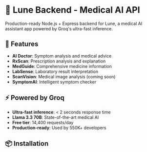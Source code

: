 # 🌙 Lune Backend - Medical AI API

Production-ready Node.js + Express backend for Lune, a medical AI assistant app powered by Groq's ultra-fast inference.

## 🚀 Features

- **AI Doctor**: Symptom analysis and medical advice
- **RxScan**: Prescription analysis and explanation
- **MedGuide**: Comprehensive medicine information
- **LabSense**: Laboratory result interpretation
- **ScanVision**: Medical image analysis (coming soon)
- **SymptomAI**: Intelligent symptom checker

## ⚡ Powered by Groq

- **Ultra-fast inference**: < 2 seconds response time
- **Llama 3.3 70B**: State-of-the-art medical AI
- **Free tier**: 14,400 requests/day
- **Production-ready**: Used by 550K+ developers

## 📦 Installation

